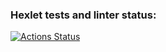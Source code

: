 ### Hexlet tests and linter status:
[![Actions Status](https://github.com/so1tan0v/go-project-242/actions/workflows/hexlet-check.yml/badge.svg)](https://github.com/so1tan0v/go-project-242/actions)